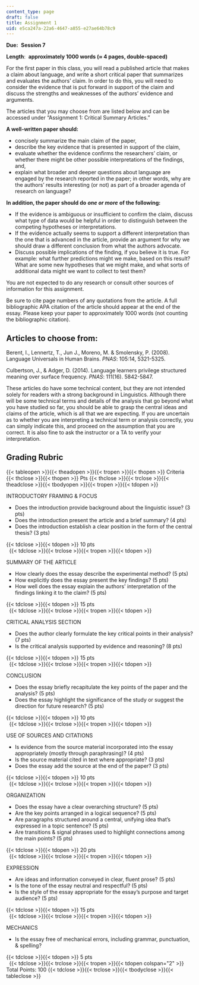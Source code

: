 ```yaml
---
content_type: page
draft: false
title: Assignment 1
uid: e5ca247a-22a6-4647-a855-e27ae64b78c9
---
```

**Due:**  **Session 7**

**Length**:  **approximately 1000 words (≈ 4 pages, double-spaced)**

For the first paper in this class, you will read a published article that makes a claim about language, and write a short critical paper that summarizes and evaluates the authors’ claim. In order to do this, you will need to consider the evidence that is put forward in support of the claim and discuss the strengths and weaknesses of the authors’ evidence and arguments.

The articles that you may choose from are listed below and can be accessed under “Assignment 1: Critical Summary Articles.”

**A well-written paper should:**

- concisely summarize the main claim of the paper,
- describe the key evidence that is presented in support of the claim,
- evaluate whether the evidence confirms the researchers’ claim, or whether there might be other possible interpretations of the findings, and,
- explain what broader and deeper questions about language are engaged by the research reported in the paper; in other words, why are the authors’ results interesting (or not) as part of a broader agenda of research on language?

**In addition, the paper should do** ***one or more*** **of the following:**

- If the evidence is ambiguous or insufficient to confirm the claim, discuss what type of data would be helpful in order to distinguish between the competing hypotheses or interpretations.
- If the evidence actually seems to support a different interpretation than the one that is advanced in the article, provide an argument for why we should draw a different conclusion from what the authors advocate.
- Discuss possible implications of the finding, if you believe it is true. For example: what further predictions might we make, based on this result?  What are some new hypotheses that we might make, and what sorts of additional data might we want to collect to test them?   

You are not expected to do any research or consult other sources of information for this assignment.

Be sure to cite page numbers of any quotations from the article. A full bibliographic APA citation of the article should appear at the end of the essay. Please keep your paper to approximately 1000 words (not counting the bibliographic citation).

## **Articles to choose from:**

Berent, I., Lennertz, T., Jun J., Moreno, M. & Smolensky, P. (2008). Language Universals in Human Brains. *PNAS*: 105:14, 5321-5325.

Culbertson, J., & Adger, D. (2014). Language learners privilege structured meaning over surface frequency. *PNAS*: 111(16). 5842-5847.

These articles do have some technical content, but they are not intended solely for readers with a strong background in Linguistics. Although there will be some technical terms and details of the analysis that go beyond what you have studied so far, you should be able to grasp the central ideas and claims of the article, which is all that we are expecting. If you are uncertain as to whether you are interpreting a technical term or analysis correctly, you can simply indicate this, and proceed on the assumption that you are correct. It is also fine to ask the instructor or a TA to verify your interpretation.

## Grading Rubric

{{< tableopen >}}{{< theadopen >}}{{< tropen >}}{{< thopen >}}
Criteria
{{< thclose >}}{{< thopen >}}
Pts
{{< thclose >}}{{< trclose >}}{{< theadclose >}}{{< tbodyopen >}}{{< tropen >}}{{< tdopen >}}

INTRODUCTORY FRAMING & FOCUS

- Does the introduction provide background about the linguistic issue? (3 pts)
- Does the introduction present the article and a brief summary? (4 pts)
- Does the introduction establish a clear position in the form of the central thesis? (3 pts)

{{< tdclose >}}{{< tdopen >}}
10 pts   
 
{{< tdclose >}}{{< trclose >}}{{< tropen >}}{{< tdopen >}}

SUMMARY OF THE ARTICLE

- How clearly does the essay describe the experimental method? (5 pts)
- How explicitly does the essay present the key findings? (5 pts)
- How well does the essay explain the authors' interpretation of the findings linking it to the claim? (5 pts)

{{< tdclose >}}{{< tdopen >}}
15 pts   
 
{{< tdclose >}}{{< trclose >}}{{< tropen >}}{{< tdopen >}}

CRITICAL ANALYSIS SECTION

- Does the author clearly formulate the key critical points in their analysis? (7 pts)
- Is the critical analysis supported by evidence and reasoning? (8 pts)

{{< tdclose >}}{{< tdopen >}}
15 pts   
 
{{< tdclose >}}{{< trclose >}}{{< tropen >}}{{< tdopen >}}

CONCLUSION

- Does the essay briefly recapitulate the key points of the paper and the analysis? (5 pts)
- Does the essay highlight the significance of the study or suggest the direction for future research? (5 pts)

{{< tdclose >}}{{< tdopen >}}
10 pts   
 
{{< tdclose >}}{{< trclose >}}{{< tropen >}}{{< tdopen >}}

USE OF SOURCES AND CITATIONS

- Is evidence from the source material incorporated into the essay appropriately (mostly through paraphrasing)? (4 pts)
- Is the source material cited in text where appropriate? (3 pts)
- Does the essay add the source at the end of the paper? (3 pts)

{{< tdclose >}}{{< tdopen >}}
10 pts   
 
{{< tdclose >}}{{< trclose >}}{{< tropen >}}{{< tdopen >}}

ORGANIZATION

- Does the essay have a clear overarching structure? (5 pts)
- Are the key points arranged in a logical sequence? (5 pts)
- Are paragraphs structured around a central, unifying idea that’s expressed in a topic sentence? (5 pts)
- Are transitions & signal phrases used to highlight connections among the main points? (5 pts)

{{< tdclose >}}{{< tdopen >}}
20 pts   
 
{{< tdclose >}}{{< trclose >}}{{< tropen >}}{{< tdopen >}}

EXPRESSION

- Are ideas and information conveyed in clear, fluent prose? (5 pts)
- Is the tone of the essay neutral and respectful? (5 pts)
- Is the style of the essay appropriate for the essay’s purpose and target audience? (5 pts)

{{< tdclose >}}{{< tdopen >}}
15 pts   
 
{{< tdclose >}}{{< trclose >}}{{< tropen >}}{{< tdopen >}}

MECHANICS

- Is the essay free of mechanical errors, including grammar, punctuation, & spelling?

{{< tdclose >}}{{< tdopen >}}
5 pts   
 
{{< tdclose >}}{{< trclose >}}{{< tropen >}}{{< tdopen colspan="2" >}}
Total Points: 100
{{< tdclose >}}{{< trclose >}}{{< tbodyclose >}}{{< tableclose >}}
